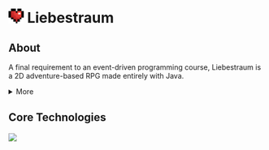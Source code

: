 # <img src="Liebestraum/res/object/icon.png" width="30"> Liebestraum 

## About
A final requirement to an event-driven programming course, Liebestraum is a 2D adventure-based RPG made entirely with Java. 

<details>
<summary>More</summary>
  As someone with zero experience let alone interest in game development, this project was a personal challenge. Luckily I found this awesome tutorial by Ryi Snow which this project is based on.
</details>

## Core Technologies
<img align="center" src="https://skillicons.dev/icons?i=java,eclipse"/>

